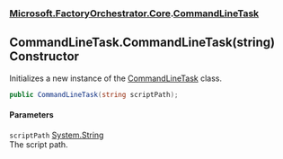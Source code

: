 ### [Microsoft.FactoryOrchestrator.Core](Microsoft_FactoryOrchestrator_Core.md 'Microsoft.FactoryOrchestrator.Core').[CommandLineTask](CommandLineTask.md 'Microsoft.FactoryOrchestrator.Core.CommandLineTask')
## CommandLineTask.CommandLineTask(string) Constructor
Initializes a new instance of the [CommandLineTask](CommandLineTask.md 'Microsoft.FactoryOrchestrator.Core.CommandLineTask') class.  
```csharp
public CommandLineTask(string scriptPath);
```
#### Parameters
<a name='Microsoft_FactoryOrchestrator_Core_CommandLineTask_CommandLineTask(string)_scriptPath'></a>
`scriptPath` [System.String](https://docs.microsoft.com/en-us/dotnet/api/System.String 'System.String')  
The script path.
  
